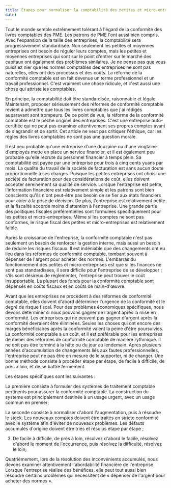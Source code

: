 ```yaml
---
title: Étapes pour normaliser la comptabilité des petites et micro-entreprises
date: 
---
```

Tout le monde semble extrêmement tolérant à l'égard de la conformité des livres comptables des PME. Les patrons de PME l'ont aussi bien compris. Avec l'expansion de la taille des entreprises, la comptabilité sera progressivement standardisée. Non seulement les petites et moyennes entreprises ont besoin de réguler leurs comptes, mais les petites et moyennes entreprises qui sont sur le point d'entrer sur le marché des capitaux ont également des problèmes similaires. Je ne pense pas que vous puissiez nier que les normes comptables des entreprises ne sont pas naturelles, elles ont des processus et des coûts. La réforme de la conformité comptable est en fait devenue un terme professionnel et un travail professionnel. C'est vraiment une chose ridicule, et c'est aussi une chose qui attriste les comptables.
<!-- more -->

En principe, la comptabilité doit être standardisée, raisonnable et légale. Maintenant, proposer sérieusement des réformes de conformité comptable revient à admettre que tous les livres comptables que j'ai rédigés auparavant sont trompeurs. De ce point de vue, la réforme de la conformité comptable est le péché originel des entreprises. C'est une entreprise auto-certifiée qui ne peut pas examiner attentivement ses propres comptes avant de s'agrandir et de sortir. Cet article ne veut pas critiquer l'éthique, car les règles des livres comptables ne sont pas une question morale.

Il est peu probable qu'une entreprise d'une douzaine ou d'une vingtaine d'employés mette en place un service financier, et il est également peu probable qu'elle recrute du personnel financier à temps plein. Sa comptabilité est payée par une entreprise pour trois à cinq cents yuans par mois. La qualité du travail de la société de facturation est sans aucun doute proportionnelle à ses charges. Puisque les petites entreprises ont choisi une société de facturation pour des considérations de coût, elles doivent accepter sereinement sa qualité de service. Lorsque l'entreprise est petite, l'information financière est relativement simple et les patrons sont bien conscients qu'ils n'ont peut-être pas besoin de se fier aux états financiers pour aider à la prise de décision. De plus, l'entreprise est relativement petite et la fiscalité accorde moins d'attention à l'entreprise. Une grande partie des politiques fiscales préférentielles sont formulées spécifiquement pour les petites et micro-entreprises. Même si les comptes ne sont pas conformes, le risque fiscal des petites et micro-entreprises est relativement faible.

Après la croissance de l'entreprise, la conformité comptable n'est pas seulement un besoin de renforcer la gestion interne, mais aussi un besoin de réduire les risques fiscaux. Il est indéniable que des changements ont eu lieu dans les réformes de conformité comptable, tombant souvent à dépenser de l'argent pour acheter des normes. L'embarras du fonctionnement des petites et micro-entreprises est que si les finances ne sont pas standardisées, il sera difficile pour l'entreprise de se développer ; s'ils sont désireux de réglementer, l'entreprise peut trouver le coût insupportable. La plupart des fonds pour la conformité comptable sont dépensés en coûts fiscaux et en coûts de main-d'œuvre.

Avant que les entreprises ne procèdent à des réformes de conformité comptable, elles doivent d'abord déterminer l'urgence de la conformité et le degré de risque fiscal. Pour des problèmes économiques spécifiques, nous devons déterminer si nous pouvons gagner de l'argent après la mise en conformité. Les entreprises qui ne peuvent pas gagner d'argent après la conformité devraient être éliminées. Seules les choses qui ont encore des marges bénéficiaires après la conformité valent la peine d'être poursuivies. La conformité comptable a un coût, et il est préférable pour les entreprises de mener des réformes de conformité comptable de manière rythmique. Il ne doit pas être terminé à la hâte ou du jour au lendemain. Après plusieurs années d'accumulation de changements liés aux fautes professionnelles, l'entreprise peut ne pas être en mesure de le supporter, ni de changer. Une bonne méthode consiste à procéder étape par étape, de facile à difficile, de près à loin, et de se battre fermement.

Les étapes spécifiques sont les suivantes :

La première consiste à formuler des systèmes de traitement comptable pertinents pour assurer la conformité comptable. La construction du système est principalement destinée à un usage urgent, avec un usage commun en premier;

La seconde consiste à normaliser d'abord l'augmentation, puis à résoudre le stock. Les nouveaux comptes doivent être traités en stricte conformité avec le système afin d'éviter de nouveaux problèmes. Les défauts accumulés d'origine doivent être triés et résolus étape par étape ;

3. De facile à difficile, de près à loin, résolvez d'abord le facile, résolvez d'abord le moment de l'occurrence, puis résolvez la difficulté, résolvez le loin;

Quatrièmement, lors de la résolution des inconvénients accumulés, nous devons examiner attentivement l'abordabilité financière de l'entreprise. Lorsque l'entreprise réalise des bénéfices, elle peut tout aussi bien résoudre certains problèmes qui nécessitent de « dépenser de l'argent pour acheter des normes ».